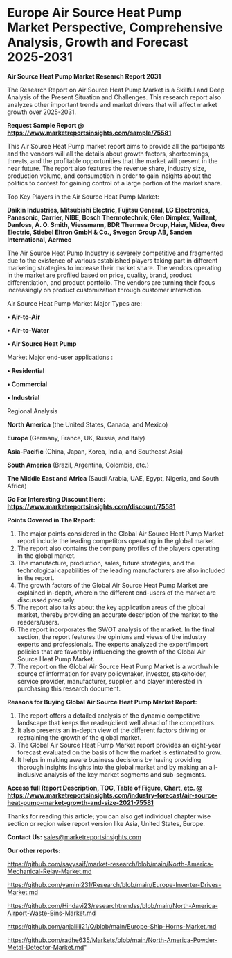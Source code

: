 # Europe Air Source Heat Pump Market Perspective, Comprehensive Analysis, Growth and Forecast 2025-2031

<strong>Air Source Heat Pump Market Research Report 2031</strong>

The Research Report on Air Source Heat Pump Market is a Skillful and Deep Analysis of the Present Situation and Challenges. This research report also analyzes other important trends and market drivers that will affect market growth over 2025-2031.

<strong>Request Sample Report @ <a href=https://www.marketreportsinsights.com/sample/75581>https://www.marketreportsinsights.com/sample/75581</a></strong>

This Air Source Heat Pump market report aims to provide all the participants and the vendors will all the details about growth factors, shortcomings, threats, and the profitable opportunities that the market will present in the near future. The report also features the revenue share, industry size, production volume, and consumption in order to gain insights about the politics to contest for gaining control of a large portion of the market share.

Top Key Players in the Air Source Heat Pump Market:

<strong>Daikin Industries, Mitsubishi Electric, Fujitsu General, LG Electronics, Panasonic, Carrier, NIBE, Bosch Thermotechnik, Glen Dimplex, Vaillant, Danfoss, A. O. Smith, Viessmann, BDR Thermea Group, Haier, Midea, Gree Electric, Stiebel Eltron GmbH & Co., Swegon Group AB, Sanden International, Aermec</strong>

The Air Source Heat Pump Industry is severely competitive and fragmented due to the existence of various established players taking part in different marketing strategies to increase their market share. The vendors operating in the market are profiled based on price, quality, brand, product differentiation, and product portfolio. The vendors are turning their focus increasingly on product customization through customer interaction.

Air Source Heat Pump Market Major Types are:

<strong>• Air-to-Air

• Air-to-Water

• Air Source Heat Pump</strong>

Market Major end-user applications :

<strong>• Residential

• Commercial

• Industrial</strong>

Regional Analysis

</u><strong><b>North America</b></strong> (the United States, Canada, and Mexico)

<strong><b>Europe </b></strong>(Germany, France, UK, Russia, and Italy)

<strong><b>Asia-Pacific</b></strong> (China, Japan, Korea, India, and Southeast Asia)

<strong><b>South America</b></strong> (Brazil, Argentina, Colombia, etc.)

<strong><b>The Middle East and Africa</b></strong> (Saudi Arabia, UAE, Egypt, Nigeria, and South Africa)

<strong>Go For Interesting Discount Here: <a href=https://www.marketreportsinsights.com/discount/75581>https://www.marketreportsinsights.com/discount/75581</a></strong>

<strong>Points Covered in The Report:</strong>
<ol>
  <li>The major points considered in the Global Air Source Heat Pump Market report include the leading competitors operating in the global market.</li>
  <li>The report also contains the company profiles of the players operating in the global market.</li>
  <li>The manufacture, production, sales, future strategies, and the technological capabilities of the leading manufacturers are also included in the report.</li>
  <li>The growth factors of the Global Air Source Heat Pump Market are explained in-depth, wherein the different end-users of the market are discussed precisely.</li>
  <li>The report also talks about the key application areas of the global market, thereby providing an accurate description of the market to the readers/users.</li>
  <li>The report incorporates the SWOT analysis of the market. In the final section, the report features the opinions and views of the industry experts and professionals. The experts analyzed the export/import policies that are favorably influencing the growth of the Global Air Source Heat Pump Market.</li>
  <li>The report on the Global Air Source Heat Pump Market is a worthwhile source of information for every policymaker, investor, stakeholder, service provider, manufacturer, supplier, and player interested in purchasing this research document.</li>
</ol>
<strong>Reasons for Buying Global Air Source Heat Pump Market Report:</strong>

<ol>
  <li>The report offers a detailed analysis of the dynamic competitive landscape that keeps the reader/client well ahead of the competitors.</li>
  <li>It also presents an in-depth view of the different factors driving or restraining the growth of the global market.</li>
  <li>The Global Air Source Heat Pump Market report provides an eight-year forecast evaluated on the basis of how the market is estimated to grow.</li>
  <li>It helps in making aware business decisions by having providing thorough insights insights into the global market and by making an all-inclusive analysis of the key market segments and sub-segments.</li>
</ol>
<strong>Access full Report Description, TOC, Table of Figure, Chart, etc. @ <a href=https://www.marketreportsinsights.com/industry-forecast/air-source-heat-pump-market-growth-and-size-2021-75581>https://www.marketreportsinsights.com/industry-forecast/air-source-heat-pump-market-growth-and-size-2021-75581</a></strong>


Thanks for reading this article; you can also get individual chapter wise section or region wise report version like Asia, United States, Europe.

<strong>Contact Us:</strong>
sales@marketreportsinsights.com

<strong>Our other reports:</strong>

<a href=https://github.com/sayysaif/market-research/blob/main/North-America-Mechanical-Relay-Market.md>https://github.com/sayysaif/market-research/blob/main/North-America-Mechanical-Relay-Market.md</a>

<a href=https://github.com/yamini231/Research/blob/main/Europe-Inverter-Drives-Market.md>https://github.com/yamini231/Research/blob/main/Europe-Inverter-Drives-Market.md</a>

<a href=https://github.com/Hindavi23/researchtrendss/blob/main/North-America-Airport-Waste-Bins-Market.md>https://github.com/Hindavi23/researchtrendss/blob/main/North-America-Airport-Waste-Bins-Market.md</a>

<a href=https://github.com/anjaliiii21/Q/blob/main/Europe-Ship-Horns-Market.md>https://github.com/anjaliiii21/Q/blob/main/Europe-Ship-Horns-Market.md</a>

<a href=https://github.com/radhe635/Markets/blob/main/North-America-Powder-Metal-Detector-Market.md>https://github.com/radhe635/Markets/blob/main/North-America-Powder-Metal-Detector-Market.md</a>"
